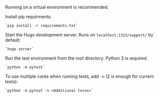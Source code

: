 Running on a virtual environment is recommended.

Install pip requirments:

    `pip install -r requirements.txt`

Start the Hugo development server. Runs on `localhost:1313/support/` by default:

    `hugo server`

Run the test environment from the root directory. Python 3 is required.

    `python -m pytest`

To use multiple cores when running tests, add `-n` (2 is enough for current tests):

    `python -m pytest -n <Additional Cores>`

